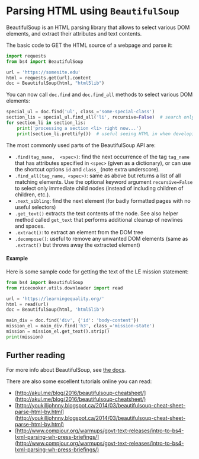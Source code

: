 Parsing HTML using `BeautifulSoup`
==================================
BeautifulSoup is an HTML parsing library that allows to select various DOM elements,
and extract their attributes and text contents.


The basic code to GET the HTML source of a webpage and parse it:

```python
import requests
from bs4 import BeautifulSoup

url = 'https://somesite.edu'
html = requests.get(url).content
doc = BeautifulSoup(html, "html5lib")
```

You can now call `doc.find` and `doc.find_all` methods to select various DOM elements:

```python
special_ul = doc.find('ul', class_='some-special-class')
section_lis = special_ul.find_all('li', recursive=False)  # search only immediate children
for section_li in section_lis:
    print('processing a section <li> right now...')
    print(section_li.prettify())  # useful seeing HTML in when developing...
```


The most commonly used parts of the BeautifulSoup API are:
  - `.find(tag_name,  <spec>)`: find the next occurrence of the tag `tag_name` that
     has attributes specified in `<spec>` (given as a dictionary), or can use the
     shortcut options `id` and `class_` (note extra underscore).
  - `.find_all(tag_name, <spec>)`: same as above but returns a list of all matching
     elements. Use the optional keyword argument `recursive=False` to select only
     immediate child nodes (instead of including children of children, etc.).
  - `.next_sibling`: find the next element (for badly formatted pages with no useful selectors)
  - `.get_text()` extracts the text contents of the node. See also helper method
    called `get_text` that performs additional cleanup of newlines and spaces.
  - `.extract()`: to extract an element from the DOM tree
  - `.decompose()`: useful to remove any unwanted DOM elements
    (same as `.extract()` but throws away the extracted element)



#### Example
Here is some sample code for getting the text of the LE mission statement:

```python
from bs4 import BeautifulSoup
from ricecooker.utils.downloader import read

url = 'https://learningequality.org/'
html = read(url)
doc = BeautifulSoup(html, 'html5lib')

main_div = doc.find('div', {'id': 'body-content'})
mission_el = main_div.find('h3', class_='mission-state')
mission = mission_el.get_text().strip()
print(mission)
```


Further reading
---------------
For more info about BeautifulSoup, see [the docs](https://www.crummy.com/software/BeautifulSoup/bs4/doc/).

There are also some excellent tutorials online you can read:
  - [http://akul.me/blog/2016/beautifulsoup-cheatsheet/](http://akul.me/blog/2016/beautifulsoup-cheatsheet/)
  - [http://youkilljohnny.blogspot.ca/2014/03/beautifulsoup-cheat-sheet-parse-html-by.html](http://youkilljohnny.blogspot.ca/2014/03/beautifulsoup-cheat-sheet-parse-html-by.html)
  - [http://www.compjour.org/warmups/govt-text-releases/intro-to-bs4-lxml-parsing-wh-press-briefings/](http://www.compjour.org/warmups/govt-text-releases/intro-to-bs4-lxml-parsing-wh-press-briefings/)

